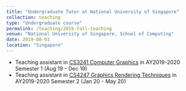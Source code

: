 ```yaml
---
title: "Undergraduate Tutor at National University of Singapore"
collection: teaching
type: "Undergraduate course"
permalink: /teaching/2019-fall-teaching
venue: "National University of Singapore, School of Computing"
date: 2019-08-03
location: "Singapore"
---
```

* Teaching assistant in [CS3241 Computer Graphics](https://nusmods.com/modules/CS3241/computer-graphics) in AY2019-2020 Semester 1 (Aug 19 - Dec 19)
* Teaching assistant in [CS4247 Graphics Rendering Techniques](https://nusmods.com/modules/CS4247/graphics-rendering-techniques) in AY2019-2020 Semester 2 (Jan 20 - May 20)
